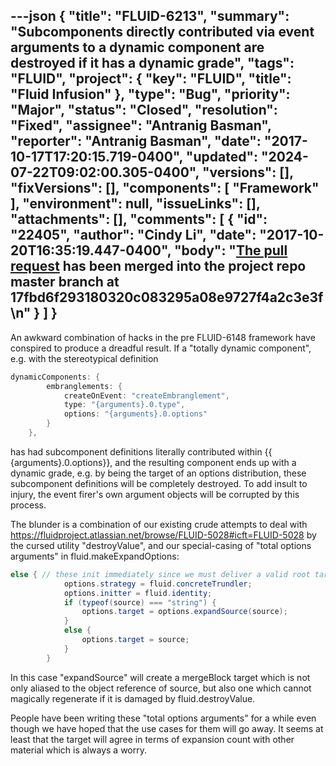 ---json
{
  "title": "FLUID-6213",
  "summary": "Subcomponents directly contributed via event arguments to a dynamic component are destroyed if it has a dynamic grade",
  "tags": "FLUID",
  "project": {
    "key": "FLUID",
    "title": "Fluid Infusion"
  },
  "type": "Bug",
  "priority": "Major",
  "status": "Closed",
  "resolution": "Fixed",
  "assignee": "Antranig Basman",
  "reporter": "Antranig Basman",
  "date": "2017-10-17T17:20:15.719-0400",
  "updated": "2024-07-22T09:02:00.305-0400",
  "versions": [],
  "fixVersions": [],
  "components": [
    "Framework"
  ],
  "environment": null,
  "issueLinks": [],
  "attachments": [],
  "comments": [
    {
      "id": "22405",
      "author": "Cindy Li",
      "date": "2017-10-20T16:35:19.447-0400",
      "body": "[The pull request](https://github.com/fluid-project/infusion/pull/855) has been merged into the project repo master branch at 17fbd6f293180320c083295a08e9727f4a2c3e3f\n"
    }
  ]
}
---
An awkward combination of hacks in the pre FLUID-6148 framework have conspired to produce a dreadful result. If a "totally dynamic component", e.g. with the stereotypical definition

```java
dynamicComponents: {
        embranglements: {
            createOnEvent: "createEmbranglement",
            type: "{arguments}.0.type",
            options: "{arguments}.0.options"
        }
    },
```

has had subcomponent definitions literally contributed within {{ {arguments}.0.options}}, and the resulting component ends up with a dynamic grade, e.g. by being the target of an options distribution, these subcomponent definitions will be completely destroyed. To add insult to injury, the event firer's own argument objects will be corrupted by this process.

The blunder is a combination of our existing crude attempts to deal with <https://fluidproject.atlassian.net/browse/FLUID-5028#icft=FLUID-5028> by the cursed utility "destroyValue", and our special-casing of "total options arguments" in fluid.makeExpandOptions:

```java
else { // these init immediately since we must deliver a valid root target
            options.strategy = fluid.concreteTrundler;
            options.initter = fluid.identity;
            if (typeof(source) === "string") {
                options.target = options.expandSource(source);
            }
            else {
                options.target = source;
            }
        }
```

In this case "expandSource" will create a mergeBlock target which is not only aliased to the object reference of source, but also one which cannot magically regenerate if it is damaged by fluid.destroyValue.

People have been writing these "total options arguments" for a while even though we have hoped that the use cases for them will go away. It seems at least that the target will agree in terms of expansion count with other material which is always a worry.

        